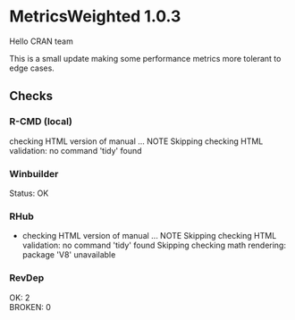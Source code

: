 # MetricsWeighted 1.0.3

Hello CRAN team

This is a small update making some performance metrics more tolerant to edge cases.

## Checks

### R-CMD (local)

checking HTML version of manual ... NOTE
  Skipping checking HTML validation: no command 'tidy' found
  
### Winbuilder

Status: OK

### RHub

* checking HTML version of manual ... NOTE
Skipping checking HTML validation: no command 'tidy' found
Skipping checking math rendering: package 'V8' unavailable

### RevDep

OK: 2                                                                            
BROKEN: 0
